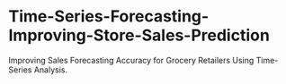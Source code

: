 # Time-Series-Forecasting-Improving-Store-Sales-Prediction
Improving Sales Forecasting Accuracy for Grocery Retailers Using Time-Series Analysis.
